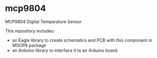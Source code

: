mcp9804
=======

MCP9804 Digital Temperature Sensor

This repository includes:
* an Eagle library to create schematics and PCB with this component in MSOP8 package
* an Arduino library to interface it to an Arduino board.
